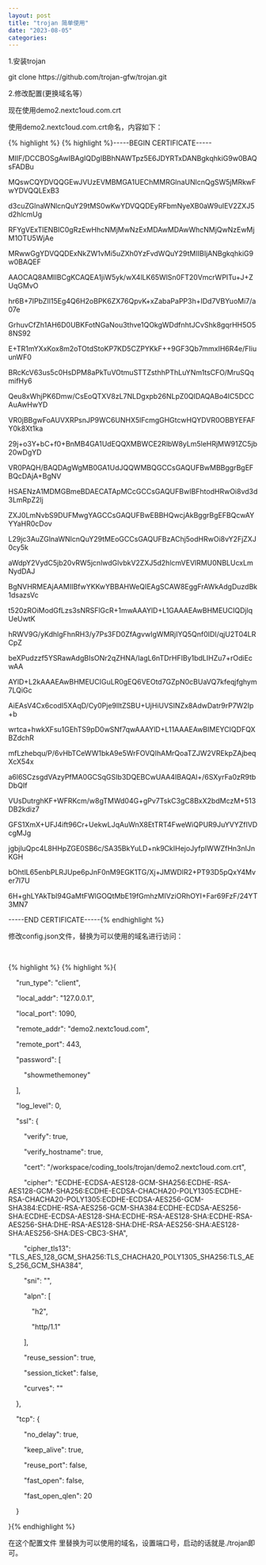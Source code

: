 ```yaml
---
layout: post
title: "trojan 简单使用"
date: "2023-08-05"
categories: 
---
```

<p>1.安装trojan</p>

<p>git clone https://github.com/trojan-gfw/trojan.git</p>

<p>2.修改配置(更换域名等）</p>

<p>现在使用demo2.nextc1oud.com.crt</p>

<p>使用demo2.nextc1oud.com.crt命名，内容如下：</p>

{% highlight %}
{% highlight %}-----BEGIN CERTIFICATE-----

MIIF/DCCBOSgAwIBAgIQDgIBBhNAWTpz5E6JDYRTxDANBgkqhkiG9w0BAQsFADBu

MQswCQYDVQQGEwJVUzEVMBMGA1UEChMMRGlnaUNlcnQgSW5jMRkwFwYDVQQLExB3

d3cuZGlnaWNlcnQuY29tMS0wKwYDVQQDEyRFbmNyeXB0aW9uIEV2ZXJ5d2hlcmUg

RFYgVExTIENBIC0gRzEwHhcNMjMwNzExMDAwMDAwWhcNMjQwNzEwMjM1OTU5WjAe

MRwwGgYDVQQDExNkZW1vMi5uZXh0YzFvdWQuY29tMIIBIjANBgkqhkiG9w0BAQEF

AAOCAQ8AMIIBCgKCAQEA1jiW5yk/wX4lLK65WlSn0FT20VmcrWPITu+J+ZUqGMvO

hr6B+7IPbZIl15Eg4Q6H2oBPK6ZX76QpvK+xZabaPaPP3h+IDd7VBYuoMi7/a07e

GrhuvCfZh1AH6D0UBKFotNGaNou3thve1QOkgWDdfnhtJCvShk8gqrHH5O58NS92

E+TR1mYXxKox8m2oTOtdStoKP7KD5CZPYKkF++9GF3Qb7mmxIH6R4e/FIiuunWF0

BRcKcV63us5c0HsDPM8aPkTuVOtmuSTTZsthhPThLuYNm1tsCFO/MruSQqmifHy6

Qeu8xWhjPK6Dmw/CsEoQTXV8zL7NLDgxpb26NLpZ0QIDAQABo4IC5DCCAuAwHwYD

VR0jBBgwFoAUVXRPsnJP9WC6UNHX5lFcmgGHGtcwHQYDVR0OBBYEFAFY0k8Xt1ka

29j+o3Y+bC+f0+BnMB4GA1UdEQQXMBWCE2RlbW8yLm5leHRjMW91ZC5jb20wDgYD

VR0PAQH/BAQDAgWgMB0GA1UdJQQWMBQGCCsGAQUFBwMBBggrBgEFBQcDAjA+BgNV

HSAENzA1MDMGBmeBDAECATApMCcGCCsGAQUFBwIBFhtodHRwOi8vd3d3LmRpZ2lj

ZXJ0LmNvbS9DUFMwgYAGCCsGAQUFBwEBBHQwcjAkBggrBgEFBQcwAYYYaHR0cDov

L29jc3AuZGlnaWNlcnQuY29tMEoGCCsGAQUFBzAChj5odHRwOi8vY2FjZXJ0cy5k

aWdpY2VydC5jb20vRW5jcnlwdGlvbkV2ZXJ5d2hlcmVEVlRMU0NBLUcxLmNydDAJ

BgNVHRMEAjAAMIIBfwYKKwYBBAHWeQIEAgSCAW8EggFrAWkAdgDuzdBk1dsazsVc

t520zROiModGfLzs3sNRSFlGcR+1mwAAAYlD+L1GAAAEAwBHMEUCIQDjlqUeUwtK

hRWV9G/yKdhlgFhnRH3/y7Ps3FD0ZfAgvwIgWMRjIYQ5Qnf0IDI/qjU2T04LRCpZ

beXPudzzf5YSRawAdgBIsONr2qZHNA/lagL6nTDrHFIBy1bdLIHZu7+rOdiEcwAA

AYlD+L2kAAAEAwBHMEUCIGuLR0gEQ6VEOtd7GZpN0cBUaVQ7kfeqjfghym7LQiGc

AiEAsV4Cx6codI5XAqD/Cy0Pje9lltZSBU+UjHiUVSINZx8AdwDatr9rP7W2Ip+b

wrtca+hwkXFsu1GEhTS9pD0wSNf7qwAAAYlD+L11AAAEAwBIMEYCIQDFQXBZdchR

mfLzhebqu/P/6vHbTCeWW1bkA9e5WrFOVQIhAMrQoaTZJW2VREkpZAjbeqXcX54x

a6l6SCzsgdVAzyPfMA0GCSqGSIb3DQEBCwUAA4IBAQAl+/6SXyrFa0zR9tbDbQIf

VUsDutrghKF+WFRKcm/w8gTMWd04G+gPv7TskC3gC8BxX2bdMczM+513DB2kdiz7

GFS1XmX+UFJ4ift96Cr+UekwLJqAuWnX8EtTRT4FweWiQPUR9JuYVYZfIVDcgMJg

jgbjluQpc4L8HHpZGE0SB6c/SA35BkYuLD+nk9CkIHejoJyfpIWWZfHn3nIJnKGH

bOhtlL65enbPLRJUpe6pJnF0nM9EGK1TG/Xj+JMWDlR2+PT93D5pQxY4Mver7I7U

6H+ghLYAkTbI94GaMtFWlGOQtMbE19fGmhzMIVziORhOYI+Far69FzF/24YT3MN7

-----END CERTIFICATE-----{% endhighlight %}

<p>修改config.json文件，替换为可以使用的域名进行访问：</p>

<p>&nbsp;</p>

{% highlight %}
{% highlight %}{

&nbsp;&nbsp;&nbsp; &quot;run_type&quot;: &quot;client&quot;,

&nbsp;&nbsp;&nbsp; &quot;local_addr&quot;: &quot;127.0.0.1&quot;,

&nbsp;&nbsp;&nbsp; &quot;local_port&quot;: 1090,

&nbsp;&nbsp;&nbsp; &quot;remote_addr&quot;: &quot;demo2.nextc1oud.com&quot;,

&nbsp;&nbsp;&nbsp; &quot;remote_port&quot;: 443,

&nbsp;&nbsp;&nbsp; &quot;password&quot;: [

&nbsp;&nbsp;&nbsp;&nbsp;&nbsp;&nbsp;&nbsp; &quot;showmethemoney&quot;

&nbsp;&nbsp;&nbsp; ],

&nbsp;&nbsp;&nbsp; &quot;log_level&quot;: 0,

&nbsp;&nbsp;&nbsp; &quot;ssl&quot;: {

&nbsp;&nbsp;&nbsp;&nbsp;&nbsp;&nbsp;&nbsp; &quot;verify&quot;: true,

&nbsp;&nbsp;&nbsp;&nbsp;&nbsp;&nbsp;&nbsp; &quot;verify_hostname&quot;: true,

&nbsp;&nbsp;&nbsp;&nbsp;&nbsp;&nbsp;&nbsp; &quot;cert&quot;: &quot;/workspace/coding_tools/trojan/demo2.nextc1oud.com.crt&quot;,

&nbsp;&nbsp;&nbsp;&nbsp;&nbsp;&nbsp;&nbsp; &quot;cipher&quot;: &quot;ECDHE-ECDSA-AES128-GCM-SHA256:ECDHE-RSA-AES128-GCM-SHA256:ECDHE-ECDSA-CHACHA20-POLY1305:ECDHE-RSA-CHACHA20-POLY1305:ECDHE-ECDSA-AES256-GCM-SHA384:ECDHE-RSA-AES256-GCM-SHA384:ECDHE-ECDSA-AES256-SHA:ECDHE-ECDSA-AES128-SHA:ECDHE-RSA-AES128-SHA:ECDHE-RSA-AES256-SHA:DHE-RSA-AES128-SHA:DHE-RSA-AES256-SHA:AES128-SHA:AES256-SHA:DES-CBC3-SHA&quot;,

&nbsp;&nbsp;&nbsp;&nbsp;&nbsp;&nbsp;&nbsp; &quot;cipher_tls13&quot;: &quot;TLS_AES_128_GCM_SHA256:TLS_CHACHA20_POLY1305_SHA256:TLS_AES_256_GCM_SHA384&quot;,

&nbsp;&nbsp;&nbsp;&nbsp;&nbsp;&nbsp;&nbsp; &quot;sni&quot;: &quot;&quot;,

&nbsp;&nbsp;&nbsp;&nbsp;&nbsp;&nbsp;&nbsp; &quot;alpn&quot;: [

&nbsp;&nbsp;&nbsp;&nbsp;&nbsp;&nbsp;&nbsp;&nbsp;&nbsp;&nbsp;&nbsp; &quot;h2&quot;,

&nbsp;&nbsp;&nbsp;&nbsp;&nbsp;&nbsp;&nbsp;&nbsp;&nbsp;&nbsp;&nbsp; &quot;http/1.1&quot;

&nbsp;&nbsp;&nbsp;&nbsp;&nbsp;&nbsp;&nbsp; ],

&nbsp;&nbsp;&nbsp;&nbsp;&nbsp;&nbsp;&nbsp; &quot;reuse_session&quot;: true,

&nbsp;&nbsp;&nbsp;&nbsp;&nbsp;&nbsp;&nbsp; &quot;session_ticket&quot;: false,

&nbsp;&nbsp;&nbsp;&nbsp;&nbsp;&nbsp;&nbsp; &quot;curves&quot;: &quot;&quot;

&nbsp;&nbsp;&nbsp; },

&nbsp;&nbsp;&nbsp; &quot;tcp&quot;: {

&nbsp;&nbsp;&nbsp;&nbsp;&nbsp;&nbsp;&nbsp; &quot;no_delay&quot;: true,

&nbsp;&nbsp;&nbsp;&nbsp;&nbsp;&nbsp;&nbsp; &quot;keep_alive&quot;: true,

&nbsp;&nbsp;&nbsp;&nbsp;&nbsp;&nbsp;&nbsp; &quot;reuse_port&quot;: false,

&nbsp;&nbsp;&nbsp;&nbsp;&nbsp;&nbsp;&nbsp; &quot;fast_open&quot;: false,

&nbsp;&nbsp;&nbsp;&nbsp;&nbsp;&nbsp;&nbsp; &quot;fast_open_qlen&quot;: 20

&nbsp;&nbsp;&nbsp; }

}{% endhighlight %}

<p>在这个配置文件 里替换为可以使用的域名，设置端口号，启动的话就是./trojan即可。</p>

<p>&nbsp;</p>

